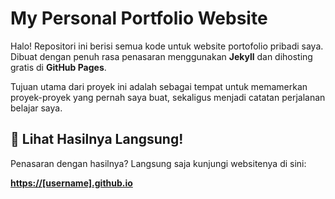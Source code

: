 # My Personal Portfolio Website

Halo! Repositori ini berisi semua kode untuk website portofolio pribadi saya. Dibuat dengan penuh rasa penasaran menggunakan **Jekyll** dan dihosting gratis di **GitHub Pages**.

Tujuan utama dari proyek ini adalah sebagai tempat untuk memamerkan proyek-proyek yang pernah saya buat, sekaligus menjadi catatan perjalanan belajar saya.

## 🚀 Lihat Hasilnya Langsung!

Penasaran dengan hasilnya? Langsung saja kunjungi websitenya di sini:

**[https://[username].github.io](https://jih89.github.io)**